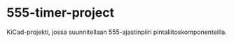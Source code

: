 # 555-timer-project
KiCad-projekti, jossa suunnitellaan 555-ajastinpiiri pintaliitoskomponenteilla.
